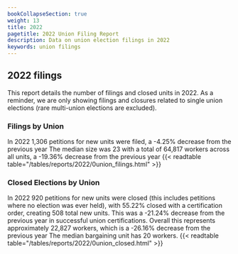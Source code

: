 ```yaml
---
bookCollapseSection: true
weight: 13
title: 2022
pagetitle: 2022 Union Filing Report
description: Data on union election filings in 2022
keywords: union filings
---
```


## 2022 filings

This report details the number of filings and closed units in 2022. As a reminder, we are only showing filings and closures related to single union elections (rare multi-union elections are excluded).

### Filings by Union
In 2022 1,306 petitions for new units were filed, a -4.25% decrease from the previous year The median size was 23 with a total of 64,817 workers across all units, a -19.36% decrease from the previous year
{{< readtable table="/tables/reports/2022/0union_filings.html" >}}

### Closed Elections by Union
In 2022 920 petitions for new units were closed (this includes petitions where no election was ever held), with 55.22% closed with a certification order, creating 508 total new units. This was a -21.24% decrease from the previous year in successful union certifications. Overall this represents approximately 22,827 workers, which is a -26.16% decrease from the previous year The median bargaining unit has 20 workers.
{{< readtable table="/tables/reports/2022/0union_closed.html" >}}
